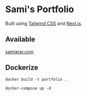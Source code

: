 # Sami's Portfolio

Built using [Tailwind CSS](https://tailwindcss.com) and [Next.js](https://nextjs.org).

## Available

[samiarar.com](https://samiarar.com/)

## Dockerize

`docker build -t portfolio .`

`docker-compose up -d`
